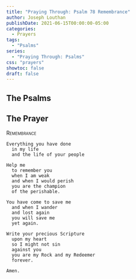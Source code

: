 ```yaml
---
title: "Praying Through: Psalm 78 Remembrance"
author: Joseph Louthan
publishDate: 2021-06-15T00:00:00-05:00
categories:
  - Prayers
tags:
  - "Psalms"
series:
  - "Praying Through: Psalms"
css: "prayers"
showtoc: false
draft: false
---
```

## The Psalms



## The Prayer

<div style="font-variant: small-caps;">
Remembrance
</div>

```text
Everything you have done
  in my life
  and the life of your people

Help me
  to remember you
  when I am weak
  and when I would perish
  you are the champion
  of the perishable.

You have come to save me
  and when I wander
  and lost again
  you will save me
  yet again.

Write your precious Scripture
  upon my heart
  so I might not sin
  against you
  you are my Rock and my Redeemer
  forever.

Amen.
```
